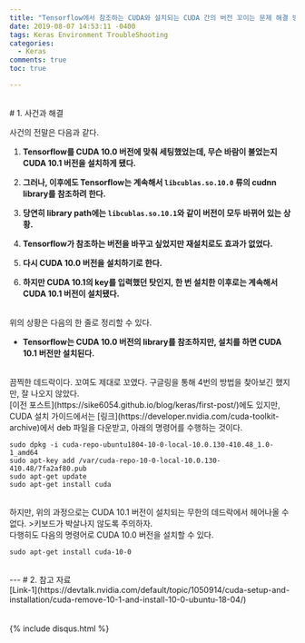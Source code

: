 ```yaml
---
title: "Tensorflow에서 참조하는 CUDA와 설치되는 CUDA 간의 버전 꼬이는 문제 해결 방법."
date: 2019-08-07 14:53:11 -0400
tags: Keras Environment TroubleShooting
categories:
  - Keras
comments: true
toc: true

---
```


<br/>
# 1. 사건과 해결

사건의 전말은 다음과 같다.

1. **Tensorflow를 CUDA 10.0 버전에 맞춰 세팅했었는데, 무슨 바람이 불었는지 CUDA 10.1 버전을 설치하게 됐다.**

2. **그러나, 이후에도 Tensorflow는 계속해서 `libcublas.so.10.0` 류의 cudnn library를 참조하려 한다.**

3. **당연히 library path에는 `libcublas.so.10.1`와 같이 버전이 모두 바뀌어 있는 상황.**

4. **Tensorflow가 참조하는 버전을 바꾸고 싶었지만 재설치로도 효과가 없었다.**

5. **다시 CUDA 10.0 버전을 설치하기로 한다.**

6. **하지만 CUDA 10.1의 key를 입력했던 탓인지, 한 번 설치한 이후로는 계속해서 CUDA 10.1 버전이 설치됐다.**

<br/>
위의 상황은 다음의 한 줄로 정리할 수 있다.

- **Tensorflow는 CUDA 10.0 버전의 library를 참조하지만, 설치를 하면 CUDA 10.1 버전만 설치된다.**

<br/>
끔찍한 데드락이다. 꼬여도 제대로 꼬였다. 구글링을 통해 4번의 방법을 찾아보긴 했지만, 잘 나오지 않았다.

<br/>
[이전 포스트](https://sike6054.github.io/blog/keras/first-post/)에도 있지만, CUDA 설치 가이드에서는 [링크](https://developer.nvidia.com/cuda-toolkit-archive)에서 deb 파일을 다운받고, 아래의 명령어를 수행하는 것이다.

`sudo dpkg -i cuda-repo-ubuntu1804-10-0-local-10.0.130-410.48_1.0-1_amd64`
<br/>`sudo apt-key add /var/cuda-repo-10-0-local-10.0.130-410.48/7fa2af80.pub`
<br/>`sudo apt-get update`
<br/>`sudo apt-get install cuda`

<br/>
하지만, 위의 과정으로는 CUDA 10.1 버전이 설치되는 무한의 데드락에서 헤어나올 수 없다.
>키보드가 박살나지 않도록 주의하자.

<br/>
다행히도 다음의 명령어로 CUDA 10.0 버전을 설치할 수 있다.

`sudo apt-get install cuda-10-0`

<br/>
---
# 2. 참고 자료
<br/>
[Link-1](https://devtalk.nvidia.com/default/topic/1050914/cuda-setup-and-installation/cuda-remove-10-1-and-install-10-0-ubuntu-18-04/)<br/>

<br/>
<br/>
{% include disqus.html %}
